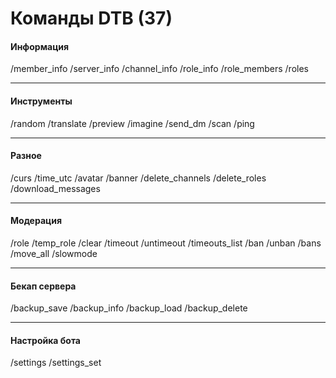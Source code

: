 # Команды DTB (37)
#### Информация
/member_info /server_info /channel_info /role_info /role_members /roles
___
#### Инструменты
/random /translate /preview /imagine /send_dm /scan /ping
___
#### Разное
/curs /time_utc /avatar /banner /delete_channels /delete_roles /download_messages
___
#### Модерация
/role /temp_role /clear /timeout /untimeout /timeouts_list /ban /unban /bans /move_all /slowmode
___
#### Бекап сервера
/backup_save /backup_info /backup_load /backup_delete
___
#### Настройка бота
/settings /settings_set
